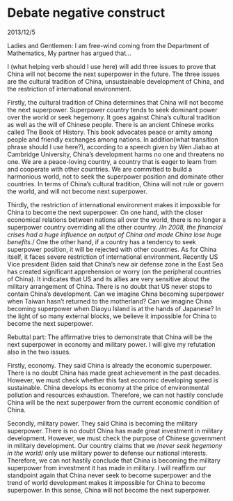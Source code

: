 # Debate negative construct
2013/12/5

Ladies and Gentlemen: I am free-wind coming from the Department of Mathematics, My partner has argued that…

I (what helping verb should I use here) will add three issues to prove that China will not become the next superpower in the future. The three issues are the cultural tradition of China, unsustainable development of China, and the restriction of international environment.

Firstly, the cultural tradition of China determines that China will not become the next superpower. Superpower country tends to seek dominant power over the world or seek hegemony. It goes against China’s cultural tradition as well as the will of Chinese people. There is an ancient Chinese works called The Book of History. This book advocates peace or amity among people and friendly exchanges among nations. In addition(what transition phrase should I use here?), according to a speech given by Wen Jiabao at Cambridge University, China’s development harms no one and threatens no one. We are a peace-loving country, a country that is eager to learn from and cooperate with other countries. We are committed to build a harmonious world, not to seek the superpower position and dominate other countries. In terms of China’s cultural tradition, China will not rule or govern the world, and will not become next superpower.

Thirdly, the restriction of international environment makes it impossible for China to become the next superpower. On one hand, with the closer economical relations between nations all over the world, there is no longer a superpower country overriding all the other country. /*In 2008, the financial crises had a huge influence on output of China and made China lose huge benefits.*/ One the other hand, if a country has a tendency to seek superpower position, it will be rejected with other countries. As for China itself, it faces severe restriction of international environment. Recently US Vice president Biden said that China’s new air defense zone in the East Sea has created significant apprehension or worry (on the peripheral countries of China). It indicates that US and its allies are very sensitive about the military arrangement of China. There is no doubt that US never stops to contain China’s development. Can we imagine China becoming superpower when Taiwan hasn’t returned to the motherland? Can we imagine China becoming superpower when Diaoyu Island is at the hands of Japanese? In the light of so many external blocks, we believe it impossible for China to become the next superpower.

Rebuttal part: The affirmative tries to demonstrate that China will be the next superpower in economy and military power. I will give my refutation also in the two issues.

Firstly, economy. They said China is already the economic superpower. There is no doubt  China has made great achievement in the past decades. However, we must check whether this  fast economic developing speed is sustainable. China develops its economy at the price of environmental pollution and resources exhaustion. Therefore, we can not hastily conclude China will be the next superpower from the current economic condition of China.

Secondly, military power. They said China is becoming the military superpower. There is no doubt China has made great investment in military development. However, we must check the purpose of Chinese government in military development. Our country claims that we /*never seek hegemony in the world*/ only use military power to defense our national interests. Therefore, we can not hastily conclude that China is becoming the military superpower from investment it has made in military.
I will reaffirm our standpoint again that China never seek to become superpower and the trend of world development makes it impossible for China to become superpower. In this sense, China will not become the next superpower. 
